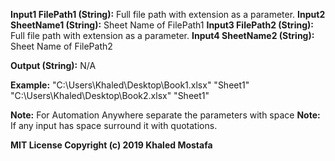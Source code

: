 **Input1 FilePath1 (String):** Full file path with extension as a parameter.
**Input2 SheetName1 (String):** Sheet Name of FilePath1
**Input3 FilePath2 (String):** Full file path with extension as a parameter.
**Input4 SheetName2 (String):** Sheet Name of FilePath2

**Output (String):** N/A

**Example:** "C:\Users\Khaled\Desktop\Book1.xlsx" "Sheet1" "C:\Users\Khaled\Desktop\Book2.xlsx" "Sheet1" 

**Note:** For Automation Anywhere separate the parameters with space
**Note:** If any input has space surround it with quotations.

**MIT License
Copyright (c) 2019 Khaled Mostafa**
